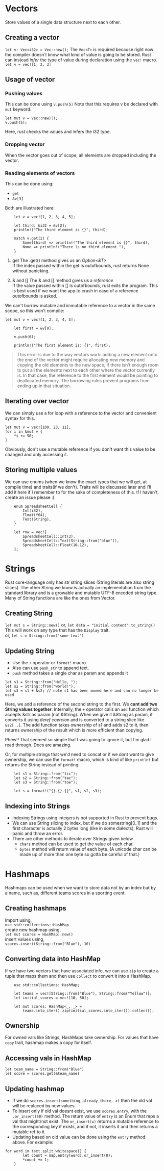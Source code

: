 # Vectors
Store values of a single data structure next to each other.  

## Creating a vector
`let v: Vec<i32> = Vec::new();`
The `Vec<T>` is required because right now the compiler doesn't know what kind of value is going to be stored. Rust can instead *infer* the type of value during declaration using the `vec!` macro.  
`let v = vec![1, 2, 3]`  

## Usage of vector  

### Pushing values
This can be done using `v.push(5)`
Note that this requires v be declared with `mut` keyword.  
```
let mut v = Vec::new)();
v.push(5);
```
Here, rust checks the values and infers the i32 type.  

### Dropping vector
When the vector goes out of scope, all elements are dropped including the vector.  

### Reading elements of vectors  
This can be done using:  
- `get`
- `&v[3]`

Both are illustrated here:  
```
    let v = vec![1, 2, 3, 4, 5];

    let third: &i32 = &v[2];
    println!("The third element is {}", third);

    match v.get(2) {
        Some(third) => println!("The third element is {}", third),
        None => println!("There is no third element."),
    }
```

1. get
The .get() method gives us an *Option<&T>*  
If the index passed within the get is outofbounds, rust returns None without panicking. 

2. & and []
The & and [] method gives us a *reference*  
If the value passed within [] is outofbounds, rust exits the program. This is best used if we want the app to crash in case of a reference outofbounds is asked.


We can't borrow mutable and immutable reference to a vector in the same scope, so this won't compile:  
```
let mut v = vec![1, 2, 3, 4, 5];

    let first = &v[0];

    v.push(6);

    println!("The first element is: {}", first);
```

> This error is due to the way vectors work: adding a new element onto the end of the vector might require allocating new memory and copying the old elements to the new space, if there isn’t enough room to put all the elements next to each other where the vector currently is. In that case, the reference to the first element would be pointing to deallocated memory. The borrowing rules prevent programs from ending up in that situation.

## Iterating over vector
We can simply use a for loop with a reference to the vector and convenient syntax for this.  
```
let mut v = vec![100, 23, 11];
for i in &mut v {
	*i += 50;
}
```
Obviously, don't use a mutable reference if you don't want this value to be changed and only accessing it. 


## Storing multiple values  
We can use enums (when we know the exact types that we will get, at compile time) and traits(if we don't). Traits will be discussed later and I'll add it here if I remember to for the sake of completeness of this. If I haven't, create an issue please :)  

```
    enum SpreadsheetCell {
        Int(i32),
        Float(f64),
        Text(String),
    }

    let row = vec![
        SpreadsheetCell::Int(3),
        SpreadsheetCell::Text(String::from("blue")),
        SpreadsheetCell::Float(10.12),
    ];
```

# Strings
Rust core-language only has str string slices (String literals are also string slices). The other String we know is actually an implementation from the standard library and is a growable and mutable UTF-8 encoded string type. 
Many of String functions are like the ones from Vector. 

## Creating String
`let mut s = String::new()`
or,
`let data = "initial content".to_string()`  
This will work on any type that has the `Display` trait.  
or,
`let s = String::from("some text")`  
## Updating String
- Use the `+` operator or `format!` macro  
- Also can use `push_str` to append text. 
- `push` method takes a single char as param and appends it 
```
let s1 = String::from("Hello, ");
let s2 = String::from("world!");
let s3 = s1 + &s2; // note s1 has been moved here and can no longer be used
```
Here, we add a reference of the second string to the first. We **cant add two String values together**. Internally, the `+` operator calls an `add` function which accepts &str as param (not &String). When we give it &String as param, it converts it using _deref coercion_  and is converted to a string slice like `&s2[..]`. The add function takes ownership of s1 and adds s2 to it, then returns ownership of the result which is more efficient than copying.  

Phew!! That seemed so simple that I was going to ignore it, but I'm glad I read through. Docs are amazing.  

Or, for multiple strings that we'd need to concat or if we dont want to give ownership, we can use the `format!` macro, which is kind of like `println!` but returns the String instead of printing.  

```
    let s1 = String::from("tic");
    let s2 = String::from("tac");
    let s3 = String::from("toe");

    let s = format!("{}-{}-{}", s1, s2, s3);
```

## Indexing into Strings  
- Indexing Strings using integers is not supported in Rust to prevent bugs.  
- We can use String slicing to index, but if we do somestring[0..1] and the first character is actually 2 bytes long (like in some dialects), Rust will panic and throw an error.
- There are other methods to iterate over Strings given below
  - `chars` method can be used to get the value of each char. 
  - `bytes` method will return value of each byte. (A unicode char can be made up of more than one byte so gotta be careful of that.)  


# Hashmaps  

Hashmaps can be used when we want to store data not by an index but by a name, such as, different teams scores in a sporting event.  

## Creating hashmaps
Import using,  
`use std::collections::HashMap`  
create new hashmap using,  
`let mut scores = HashMap::new()`  
insert values using,  
`scores.insert(String::from("Blue"), 10)`  

## Converting data into HashMap
If we have two vectors that have associated info, we can use `zip` to create a tuple that maps them and then use `collect` to convert it into a HashMap.  
```
    use std::collections::HashMap;

    let teams = vec![String::from("Blue"), String::from("Yellow")];
    let initial_scores = vec![10, 50];

    let mut scores: HashMap<_, _> =
        teams.into_iter().zip(initial_scores.into_iter()).collect();
```  

## Ownership
For owned vals like Strings, HashMaps take ownership. For values that have `copy` trait, hashmap makes a copy for itself.  

## Accessing vals in HashMap
```
let team_name = String::from("Blue")
let score = scores.get(&team_name)
```

## Updating hashmap
- If we do `scores.insert(something_already_there, x)` then the old val will be replaced by new values.
- To insert only if old val doesnt exist, we use `scores.entry`, with the `.or_insert(50)` method. The return value of `entry` is an Enum that reps a val that might/not exist. The `or_insert(x)` returns a mutable reference to the corresponding key if exists, and if not, it inserts it and then returns a mutable ref to it.  
- Updating based on old value can be done using the `entry` method above. For example:  
```
for word in text.split_whitespace() {
        let count = map.entry(word).or_insert(0);
        *count += 1;
    }
```


